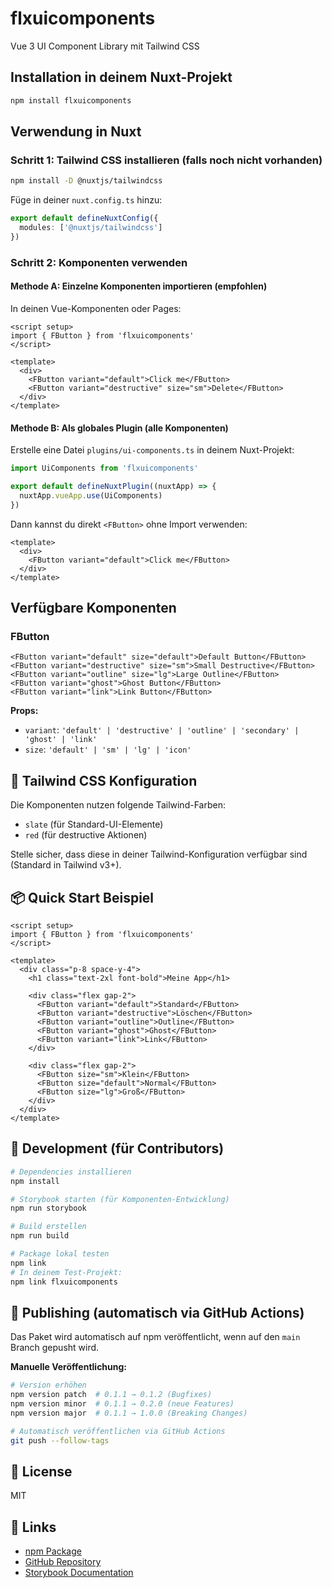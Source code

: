 # flxuicomponents

Vue 3 UI Component Library mit Tailwind CSS

## Installation in deinem Nuxt-Projekt

```bash
npm install flxuicomponents
```

## Verwendung in Nuxt

### Schritt 1: Tailwind CSS installieren (falls noch nicht vorhanden)

```bash
npm install -D @nuxtjs/tailwindcss
```

Füge in deiner `nuxt.config.ts` hinzu:
```typescript
export default defineNuxtConfig({
  modules: ['@nuxtjs/tailwindcss']
})
```

### Schritt 2: Komponenten verwenden

#### Methode A: Einzelne Komponenten importieren (empfohlen)

In deinen Vue-Komponenten oder Pages:

```vue
<script setup>
import { FButton } from 'flxuicomponents'
</script>

<template>
  <div>
    <FButton variant="default">Click me</FButton>
    <FButton variant="destructive" size="sm">Delete</FButton>
  </div>
</template>
```

#### Methode B: Als globales Plugin (alle Komponenten)

Erstelle eine Datei `plugins/ui-components.ts` in deinem Nuxt-Projekt:

```typescript
import UiComponents from 'flxuicomponents'

export default defineNuxtPlugin((nuxtApp) => {
  nuxtApp.vueApp.use(UiComponents)
})
```

Dann kannst du direkt `<FButton>` ohne Import verwenden:

```vue
<template>
  <div>
    <FButton variant="default">Click me</FButton>
  </div>
</template>
```

## Verfügbare Komponenten

### FButton

```vue
<FButton variant="default" size="default">Default Button</FButton>
<FButton variant="destructive" size="sm">Small Destructive</FButton>
<FButton variant="outline" size="lg">Large Outline</FButton>
<FButton variant="ghost">Ghost Button</FButton>
<FButton variant="link">Link Button</FButton>
```

**Props:**
- `variant`: `'default' | 'destructive' | 'outline' | 'secondary' | 'ghost' | 'link'`
- `size`: `'default' | 'sm' | 'lg' | 'icon'`

## 🎨 Tailwind CSS Konfiguration

Die Komponenten nutzen folgende Tailwind-Farben:
- `slate` (für Standard-UI-Elemente)
- `red` (für destructive Aktionen)

Stelle sicher, dass diese in deiner Tailwind-Konfiguration verfügbar sind (Standard in Tailwind v3+).

## 📦 Quick Start Beispiel

```vue
<script setup>
import { FButton } from 'flxuicomponents'
</script>

<template>
  <div class="p-8 space-y-4">
    <h1 class="text-2xl font-bold">Meine App</h1>
    
    <div class="flex gap-2">
      <FButton variant="default">Standard</FButton>
      <FButton variant="destructive">Löschen</FButton>
      <FButton variant="outline">Outline</FButton>
      <FButton variant="ghost">Ghost</FButton>
      <FButton variant="link">Link</FButton>
    </div>
    
    <div class="flex gap-2">
      <FButton size="sm">Klein</FButton>
      <FButton size="default">Normal</FButton>
      <FButton size="lg">Groß</FButton>
    </div>
  </div>
</template>
```

## 🚀 Development (für Contributors)

```bash
# Dependencies installieren
npm install

# Storybook starten (für Komponenten-Entwicklung)
npm run storybook

# Build erstellen
npm run build

# Package lokal testen
npm link
# In deinem Test-Projekt:
npm link flxuicomponents
```

## 📝 Publishing (automatisch via GitHub Actions)

Das Paket wird automatisch auf npm veröffentlicht, wenn auf den `main` Branch gepusht wird.

**Manuelle Veröffentlichung:**
```bash
# Version erhöhen
npm version patch  # 0.1.1 → 0.1.2 (Bugfixes)
npm version minor  # 0.1.1 → 0.2.0 (neue Features)
npm version major  # 0.1.1 → 1.0.0 (Breaking Changes)

# Automatisch veröffentlichen via GitHub Actions
git push --follow-tags
```

## 📄 License

MIT

## 🔗 Links

- [npm Package](https://www.npmjs.com/package/flxuicomponents)
- [GitHub Repository](https://github.com/EhmannFlo/UiComponents)
- [Storybook Documentation](https://github.com/EhmannFlo/UiComponents)

